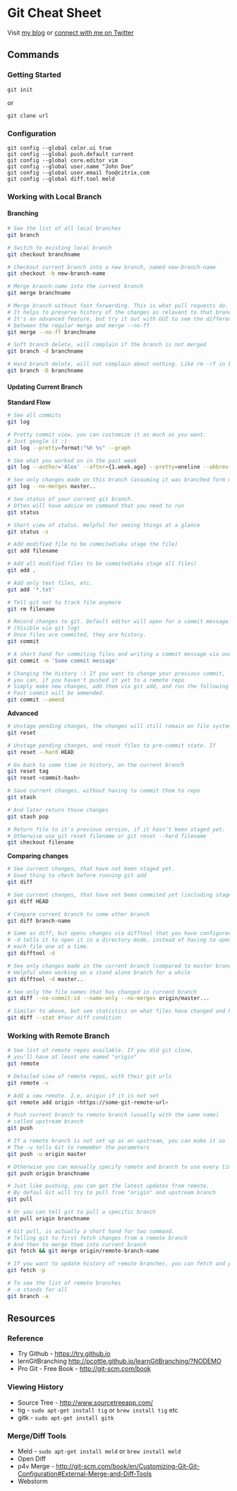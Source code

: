 # Git Cheat Sheet

Visit [my blog](http://www.alexkras.com/) or [connect with me on Twitter](https://twitter.com/akras14)

## Commands
### Getting Started

`git init`

or 

`git clone url`

### Configuration

```
git config --global color.ui true
git config --global push.default current
git config --global core.editor vim
git config --global user.name "John Doe"
git config --global user.email foo@citrix.com
git config --global diff.tool meld
```
### Working with Local Branch
#### Branching
```bash
# See the list of all local branches
git branch

# Switch to existing local branch
git checkout branchname

# Checkout current branch into a new branch, named new-branch-name
git checkout -b new-branch-name

# Merge branch-name into the current branch
git merge branchname

# Merge branch without fast forwarding. This is what pull requests do.
# It helps to preserve history of the changes as relavant to that branch
# It's an advanced feature, but try it out with GUI to see the difference
# between the regular merge and merge --no-ff
git merge --no-ff branchname

# Soft branch delete, will complain if the branch is not merged
git branch -d branchname

# Hard branch delete, will not complain about nothing. Like rm -rf in bash
git branch -D branchname
```

#### Updating Current Branch

**Standard Flow**
```bash
# See all commits
git log

# Pretty commit view, you can customize it as much as you want. 
# Just google it :)
git log --pretty=format:"%h %s" --graph

# See what you worked on in the past week
git log --author='Alex' --after={1.week.ago} --pretty=oneline --abbrev-commit

# See only changes made on this branch (assuming it was branched form master branch)
git log --no-merges master..

# See status of your current git branch. 
# Often will have advice on command that you need to run
git status

# Short view of status. Helpful for seeing things at a glance
git status -s

# Add modified file to be commited(aka stage the file)
git add filename

# Add all modified files to be commited(aka stage all files)
git add .

# Add only text files, etc.
git add '*.txt'

# Tell git not to track file anymore
git rm filename

# Record changes to git. Default editor will open for a commit message.
# (Visible via git log)
# Once files are commited, they are history.
git commit 

# A short hand for commiting files and writing a commit message via one command
git commit -m 'Some commit message'

# Changing the history :) If you want to change your previous commit, 
# you can, if you haven't pushed it yet to a remote repo
# Simply make new changes, add them via git add, and run the following command. 
# Past commit will be ammended.
git commit --amend
```

**Advanced**
```bash
# Unstage pending changes, the changes will still remain on file system
git reset

# Unstage pending changes, and reset files to pre-commit state. If 
git reset --hard HEAD

# Go back to some time in history, on the current branch
git reset tag
git reset <commit-hash>

# Save current changes, without having to commit them to repo
git stash

# And later return those changes
git stash pop

# Return file to it's previous version, if it hasn’t been staged yet.
# Otherwise use git reset filename or git reset --hard filename
git checkout filename 
```

**Comparing changes**
``` bash
# See current changes, that have not been staged yet. 
# Good thing to check before running git add
git diff

# See current changes, that have not been commited yet (including staged changes)
git diff HEAD

# Compare current branch to some other branch
git diff branch-name

# Same as diff, but opens changes via difftool that you have configured
# -d tells it to open it in a directory mode, instead of having to open
# each file one at a time.
git difftool -d

# See only changes made in the current branch (compared to master branch)
# Helpful when working on a stand alone branch for a while
git difftool -d master..

# See only the file names that has changed in current branch
git diff --no-commit-id --name-only --no-merges origin/master...

# Similar to above, but see statistics on what files have changed and how
git diff --stat #Your diff condition
```

### Working with Remote Branch
```bash
# See list of remote repos available. If you did git clone, 
# you'll have at least one named "origin"
git remote

# Detailed view of remote repos, with their git urls
git remote -v

# Add a new remote. I.e. origin if it is not set
git remote add origin <https://some-git-remote-url>

# Push current branch to remote branch (usually with the same name) 
# called upstream branch
git push

# If a remote branch is not set up as an upstream, you can make it so
# The -u tells Git to remember the parameters
git push -u origin master 

# Otherwise you can manually specify remote and branch to use every time
git push origin branchname

# Just like pushing, you can get the latest updates from remote. 
# By defaul Git will try to pull from "origin" and upstream branch
git pull

# Or you can tell git to pull a specific branch
git pull origin branchname

# Git pull, is actually a short hand for two command.
# Telling git to first fetch changes from a remote branch
# And then to merge them into current branch
git fetch && git merge origin/remote-branch-name

# If you want to update history of remote branches, you can fetch and purge
git fetch -p

# To see the list of remote branches
# -a stands for all
git branch -a 
```
##	Resources
### Reference
- Try Github - https://try.github.io
- lernGitBranching http://pcottle.github.io/learnGitBranching/?NODEMO
- Pro Git - Free Book - http://git-scm.com/book

### Viewing History
- Source Tree - http://www.sourcetreeapp.com/
- tig - `sudo apt-get install tig` or `brew install tig` etc
- gitk - `sudo apt-get install gitk`

### Merge/Diff Tools
- Meld - `sudo apt-get install meld` or `brew install meld`
- Open Diff
- p4v Merge - http://git-scm.com/book/en/Customizing-Git-Git-Configuration#External-Merge-and-Diff-Tools
- Webstorm
